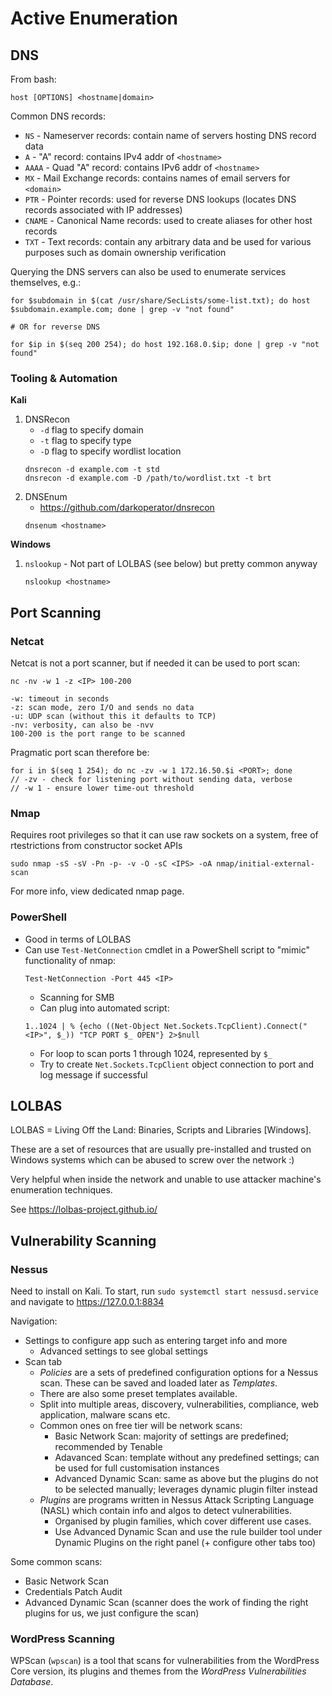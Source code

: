 # Active Enumeration


## DNS

From bash:
```
host [OPTIONS] <hostname|domain>
```

Common DNS records:
- `NS` - Nameserver records: contain name of servers hosting DNS record data
- `A` - "A" record: contains IPv4 addr of `<hostname>`
- `AAAA` - Quad "A" record: contains IPv6 addr of `<hostname>`
- `MX` - Mail Exchange records: contains names of email servers for `<domain>`
- `PTR` - Pointer records: used for reverse DNS lookups (locates DNS  records associated with IP addresses)
- `CNAME` - Canonical Name records: used to create aliases for other host records
- `TXT` - Text records: contain any arbitrary data and be used for various purposes  such as domain ownership verification

Querying the DNS servers can also be used to enumerate services themselves, e.g.:
```
for $subdomain in $(cat /usr/share/SecLists/some-list.txt); do host $subdomain.example.com; done | grep -v "not found"

# OR for reverse DNS

for $ip in $(seq 200 254); do host 192.168.0.$ip; done | grep -v "not found"
```

### Tooling & Automation

**Kali**
1. DNSRecon
    - `-d` flag to specify domain
    - `-t` flag to specify type
    - `-D` flag to specify wordlist location
    ```
    dnsrecon -d example.com -t std
    dnsrecon -d example.com -D /path/to/wordlist.txt -t brt
    ```
2. DNSEnum
    - https://github.com/darkoperator/dnsrecon
    ```
    dnsenum <hostname>
    ```

**Windows**
1. `nslookup` - Not part of LOLBAS (see below) but pretty common anyway
    ```
    nslookup <hostname>
    ```


## Port Scanning

### Netcat

Netcat is not a port scanner, but if needed it can be used to port scan:
```
nc -nv -w 1 -z <IP> 100-200

-w: timeout in seconds
-z: scan mode, zero I/O and sends no data
-u: UDP scan (without this it defaults to TCP)
-nv: verbosity, can also be -nvv
100-200 is the port range to be scanned
```

Pragmatic port scan therefore be:
```
for i in $(seq 1 254); do nc -zv -w 1 172.16.50.$i <PORT>; done
// -zv - check for listening port without sending data, verbose
// -w 1 - ensure lower time-out threshold
```

### Nmap

Requires root privileges so that it can use raw sockets on a system, free of rtestrictions from constructor socket APIs

`sudo nmap -sS -sV -Pn -p- -v -O -sC <IPS> -oA nmap/initial-external-scan`

For more info, view dedicated nmap page.

### PowerShell

- Good in terms of LOLBAS
- Can use `Test-NetConnection` cmdlet in a PowerShell script to "mimic" functionality of nmap:
    ```
    Test-NetConnection -Port 445 <IP>
    ```
    - Scanning for SMB
    - Can plug into automated script:
    ```
    1..1024 | % {echo ((Net-Object Net.Sockets.TcpClient).Connect("<IP>", $_)) "TCP PORT $_ OPEN"} 2>$null
    ```
    - For loop to scan ports 1 through 1024, represented by `$_`
    - Try to create `Net.Sockets.TcpClient` object connection to port and log message if successful
    

## LOLBAS

LOLBAS = Living Off the Land: Binaries, Scripts and Libraries \[Windows\].

These are a set of resources that are usually pre-installed and trusted on Windows systems which can be abused to screw over the network :)

Very helpful when inside the network and unable to use attacker machine's enumeration techniques.

See https://lolbas-project.github.io/


## Vulnerability Scanning

### Nessus

Need to install on Kali. To start, run `sudo systemctl start nessusd.service` and navigate to https://127.0.0.1:8834

Navigation:
- Settings to configure app such as entering target info and more
    - Advanced settings to see global settings
- Scan tab
    - *Policies* are a sets of predefined configuration options for a Nessus scan. These can be saved and loaded later as *Templates*.
    - There are also some preset templates available.
    - Split into multiple areas, discovery, vulnerabilities, compliance, web application, malware scans etc.
    - Common ones on free tier will be network scans:
        - Basic Network Scan: majority of settings are predefined; recommended by Tenable
        - Adavanced Scan: template without any predefined settings; can be used for full customisation instances
        - Advanced Dynamic Scan: same as above but the plugins do not to be selected manually; leverages dynamic plugin filter instead
    - *Plugins* are programs written in Nessus Attack Scripting Language (NASL) which contain info and algos to detect vulnerabilities.
        - Organised by plugin families, which cover different use cases.
        - Use Advanced Dynamic Scan and use the rule builder tool under Dynamic Plugins on the right panel (+ configure other tabs too)

Some common scans:
- Basic Network Scan
- Credentials Patch Audit
- Advanced Dynamic Scan (scanner does the work of finding the right plugins for us, we just configure the scan)

### WordPress Scanning

WPScan (`wpscan`) is a tool that scans for vulnerabilities from the WordPress Core version, its plugins and themes from the *WordPress Vulnerabilities Database*.